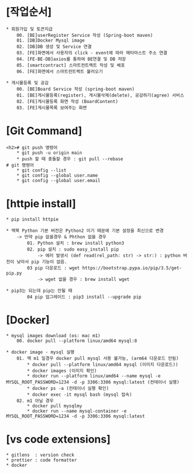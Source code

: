 [작업순서]
=======
    * 회원가입 및 토큰지급
        00. [BE]userRegister Service 작성 (Spring-boot maven)
        01. [DB]Docker Mysql image 
        02. [DB]DB 생성 및 Service 연결
        03. [FE]화면에서 사용자의 click - event에 따라 메타마스트 주소 연결
        04. [FE-BE-DB]axios를 통하여 BE연결 및 DB 저장
        05. [smartcontract] 스마트컨트랙트 작성 및 배포
        06. [FE]화면에서 스마트컨트랙트 불러오기 
    
    * 게시물등록 및 공감 
        00. [BE]Board Service 작성 (spring-boot maven)
        01. [BE]게시물등록(register), 게시물삭제(delete), 공감하기(agree) 서비스
        02. [FE]게시물등록 화면 작성 (BoardContent)
        03. [FE]게시물목록 보여주는 화면 

[Git Command]
============= 

    <h2># git push 명령어
        * git push -u origin main
        * push 할 때 충돌할 경우 : git pull --rebase 
    # git 명령어
        * git config --list
        * git config --global user.name
        * git config --global user.email


[httpie install]
================
    * pip install httpie 

    * 맥북 Python 기본 버전은 Python2 이기 때문에 기본 설정을 최신으로 변경
        -> 만약 pip 없을경우 & Phthon 없을 경우 
            01. Python 설치 : brew install python3 
            02. pip 설치 : sudo easy_install pip  
                -> 에러 발생시 (def read(rel_path: str) -> str:) : python 버전이 낮아서 pip 기능이 없음. 
            03 pip 다운로드 : wget https://bootstrap.pypa.io/pip/3.5/get-pip.py
                -> wget 없을 경우 : brew install wget

    * pip3는 되는데 pip는 안될 때
            04 pip 업그레이드 : pip3 install --upgrade pip

[Docker]
========

    * mysql images download (os: mac m1)
        00. docker pull --platform linux/amd64 mysql:8

    * docker image - mysql 실행
        01. 맥 m1 일경우 docker pull mysql 사용 불가능, (arm64 다운로드 안됨)
            * docker pull --platform linux/amd64 mysql (이미지 다운로드))
            * docker images (이미지 확인)
            * docker run --platform linux/amd64 --name mysql -e MYSQL_ROOT_PASSWORD=1234 -d -p 3306:3306 mysql:latest (컨테이너 실행)
            * docker ps -a (컨테이너 실행 확인)
            * docker exec -it mysql bash (mysql 접속)
        02. m1 아닐 경우
            * docker pull mysqlmy 
            * docker run --name mysql-container -e MYSQL_ROOT_PASSWORD=1234 -d -p 3306:3306 mysql:latest


[vs code extensions]
====================              
    * gitlens  : version check
    * prettier : code formatter
    * docker